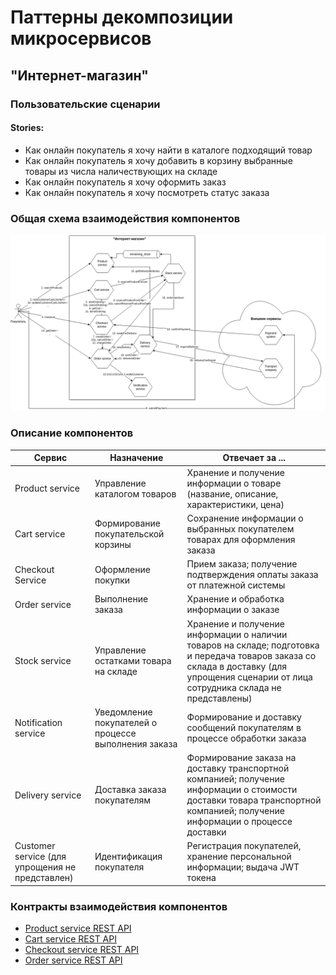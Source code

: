 # Паттерны декомпозиции микросервисов

## "Интернет-магазин"

### Пользовательские сценарии

#### Stories:

- Как онлайн покупатель я хочу найти в каталоге подходящий товар
- Как онлайн покупатель я хочу добавить в корзину выбранные товары из числа наличествующих на складе
- Как онлайн покупатель я хочу оформить заказ
- Как онлайн покупатель я хочу посмотреть статус заказа

### Общая схема взаимодействия компонентов

![Общая схема взаимодействия компонентов](ecommerce.drawio.png)

### Описание компонентов

| **Сервис** | **Назначение** | **Отвечает за ...** |
|---|---|---|
| Product service | Управление каталогом товаров | Хранение и получение информации о товаре (название, описание, характеристики, цена) |
| Cart service | Формирование покупательской корзины | Сохранение информации о выбранных покупателем товарах для оформления заказа |
| Checkout Service | Оформление покупки | Прием заказа; получение подтверждения оплаты заказа от платежной системы |
| Order service | Выполнение заказа | Хранение и обработка информации о заказе |
| Stock service | Управление остатками товара на складе | Хранение и получение информации о наличии товаров на складе; подготовка и передача товаров заказа со склада в доставку (для упрощения сценарии от лица сотрудника склада не представлены) |
| Notification service | Уведомление покупателей о процессе выполнения заказа | Формирование и доставку сообщений покупателям в процессе обработки заказа |
| Delivery service | Доставка заказа покупателям | Формирование заказа на доставку транспортной компанией; получение информации о стоимости доставки товара транспортной компанией; получение информации о процессе доставки |
| Customer service (для упрощения не представлен) | Идентификация покупателя | Регистрация покупателей, хранение персональной информации; выдача JWT токена |

### Контракты взаимодействия компонентов

- [Product service REST API](productService.yaml)
- [Cart service REST API](cartService.yaml)
- [Checkout service REST API](checkoutService.yaml)
- [Order service REST API](orderService.yaml)


